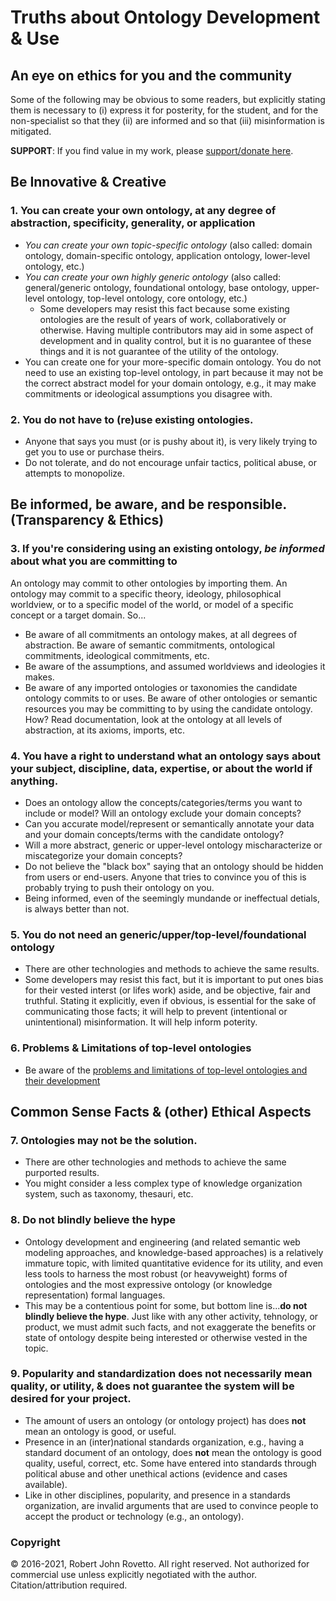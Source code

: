 # Truths about Ontology Development & Use
## An eye on ethics for you and the community

Some of the following may be obvious to some readers, but explicitly stating them is necessary to (i) express it for posterity, for the student, and for the non-specialist so that they (ii) are informed and so that (iii) misinformation is mitigated.

**SUPPORT**: If you find value in my work, please [support/donate here](https://gogetfunding.com/knowledge-organization-services-ontology-terminology-metadata-concept-analysis/).

## Be Innovative & Creative
### 1. You can create your own ontology, at any degree of abstraction, specificity, generality, or application
- _You can create your own topic-specific ontology_ (also called: domain ontology, domain-specific ontology, application ontology, lower-level ontology, etc.)
- _You can create your own highly generic ontology_ (also called: general/generic ontology, foundational ontology, base ontology, upper-level ontology, top-level ontology, core ontology, etc.)
  - Some developers may resist this fact because some existing ontologies are the result of years of work, collaboratively or otherwise. Having multiple contributors may aid in some aspect of development and in quality control, but it is no guarantee of these things and it is not guarantee of the utility of the ontology.
- You can create one for your more-specific domain ontology. You do not need to use an existing top-level ontology, in part because it may not be the correct abstract model for your domain ontology, e.g., it may make commitments or ideological assumptions you disagree with. 

### 2. You do not have to (re)use existing ontologies.
- Anyone that says you must (or is pushy about it), is very likely trying to get you to use or purchase theirs.
- Do not tolerate, and do not encourage unfair tactics, political abuse, or attempts to monopolize. 

## Be informed, be aware, and be responsible. (Transparency & Ethics)
### 3. If you're considering using an existing ontology, _be informed_ about what you are committing to
An ontology may commit to other ontologies by importing them. An ontology may commit to a specific theory, ideology, philosophical worldview, or to a specific model of the world, or model of a specific concept or a target domain. So...
- Be aware of all commitments an ontology makes, at all degrees of abstraction. Be aware of semantic commitments, ontological commitments, ideological commitments, etc.  
- Be aware of the assumptions, and assumed worldviews and ideologies it makes. 
- Be aware of any imported ontologies or taxonomies the candidate ontology commits to or uses. Be aware of other ontologies or semantic resources you may be committing to by using the candidate ontology.
How? Read documentation, look at the ontology at all levels of abstraction, at its axioms, imports, etc.

### 4. You have a right to understand what an ontology says about your subject, discipline, data, expertise, or about the world if anything.
- Does an ontology allow the concepts/categories/terms you want to include or model? Will an ontology exclude your domain concepts? 
- Can you accurate model/represent or semantically annotate your data and your domain concepts/terms with the candidate ontology? 
- Will a more abstract, generic or upper-level ontology mischaracterize or miscategorize your domain concepts? 
- Do not believe the "black box" saying that an ontology should be hidden from users or end-users. Anyone that tries to convince you of this is probably trying to push their ontology on you.
- Being informed, even of the seemingly mundande or ineffectual detials, is always better than not.

### 5. You do not need an generic/upper/top-level/foundational ontology
- There are other technologies and methods to achieve the same results.
- Some developers may resist this fact, but it is important to put ones bias for their vested interst (or lifes work) aside, and be objective, fair and truthful. Stating it explicitly, even if obvious, is essential for the sake of communicating those facts; it will help to prevent (intentional or unintentional) misinformation. It will help inform poterity.

### 6. Problems & Limitations of top-level ontologies
- Be aware of the [problems and limitations of top-level ontologies and their development](https://github.com/rrovetto/How-To-Build-a-Top-level-Ontology/tree/main/Problems%20with%20Top-level%20Ontologies)

## Common Sense Facts & (other) Ethical Aspects

### 7. Ontologies may not be the solution.
- There are other technologies and methods to achieve the same purported results.
- You might consider a less complex type of knowledge organization system, such as taxonomy, thesauri, etc.

### 8. Do not blindly believe the hype
- Ontology development and engineering (and related semantic web modeling approaches, and knowledge-based approaches) is a relatively immature topic, with limited quantitative evidence for its utility, and even less tools to harness the most robust (or heavyweight) forms of ontologies and the most expressive ontology (or knowledge representation) formal languages.
- This may be a contentious point for some, but bottom line is...**do not blindly believe the hype**. Just like with any other activity, tehnology, or product, we must admit such facts, and not exaggerate the benefits or state of ontology despite being interested or otherwise vested in the topic.

### 9. Popularity and standardization does not necessarily mean quality, or utility, & does not guarantee the system will be desired for your project.
- The amount of users an ontology (or ontology project) has does **not** mean an ontology is good, or useful.
- Presence in an (inter)national standards organization, e.g., having a standard document of an ontology, does **not** mean the ontology is good quality, useful, correct, etc. Some have entered into standards through political abuse and other unethical actions (evidence and cases available).
- Like in other disciplines, popularity, and presence in a standards organization, are invalid arguments that are used to convince people to accept the product or technology (e.g., an ontology).


### Copyright
© 2016-2021, Robert John Rovetto. All right reserved. Not authorized for commercial use unless explicitly negotiated with the author. Citation/attribution required.
